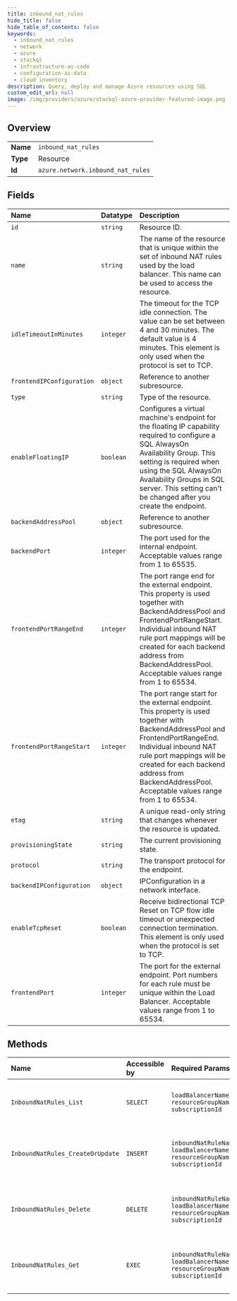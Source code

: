 ```yaml
---
title: inbound_nat_rules
hide_title: false
hide_table_of_contents: false
keywords:
  - inbound_nat_rules
  - network
  - azure    
  - stackql
  - infrastructure-as-code
  - configuration-as-data
  - cloud inventory
description: Query, deploy and manage Azure resources using SQL
custom_edit_url: null
image: /img/providers/azure/stackql-azure-provider-featured-image.png
---
```

  
    

## Overview
<table><tbody>
<tr><td><b>Name</b></td><td><code>inbound_nat_rules</code></td></tr>
<tr><td><b>Type</b></td><td>Resource</td></tr>
<tr><td><b>Id</b></td><td><code>azure.network.inbound_nat_rules</code></td></tr>
</tbody></table>

## Fields
| Name | Datatype | Description |
|:-----|:---------|:------------|
| `id` | `string` | Resource ID. |
| `name` | `string` | The name of the resource that is unique within the set of inbound NAT rules used by the load balancer. This name can be used to access the resource. |
| `idleTimeoutInMinutes` | `integer` | The timeout for the TCP idle connection. The value can be set between 4 and 30 minutes. The default value is 4 minutes. This element is only used when the protocol is set to TCP. |
| `frontendIPConfiguration` | `object` | Reference to another subresource. |
| `type` | `string` | Type of the resource. |
| `enableFloatingIP` | `boolean` | Configures a virtual machine's endpoint for the floating IP capability required to configure a SQL AlwaysOn Availability Group. This setting is required when using the SQL AlwaysOn Availability Groups in SQL server. This setting can't be changed after you create the endpoint. |
| `backendAddressPool` | `object` | Reference to another subresource. |
| `backendPort` | `integer` | The port used for the internal endpoint. Acceptable values range from 1 to 65535. |
| `frontendPortRangeEnd` | `integer` | The port range end for the external endpoint. This property is used together with BackendAddressPool and FrontendPortRangeStart. Individual inbound NAT rule port mappings will be created for each backend address from BackendAddressPool. Acceptable values range from 1 to 65534. |
| `frontendPortRangeStart` | `integer` | The port range start for the external endpoint. This property is used together with BackendAddressPool and FrontendPortRangeEnd. Individual inbound NAT rule port mappings will be created for each backend address from BackendAddressPool. Acceptable values range from 1 to 65534. |
| `etag` | `string` | A unique read-only string that changes whenever the resource is updated. |
| `provisioningState` | `string` | The current provisioning state. |
| `protocol` | `string` | The transport protocol for the endpoint. |
| `backendIPConfiguration` | `object` | IPConfiguration in a network interface. |
| `enableTcpReset` | `boolean` | Receive bidirectional TCP Reset on TCP flow idle timeout or unexpected connection termination. This element is only used when the protocol is set to TCP. |
| `frontendPort` | `integer` | The port for the external endpoint. Port numbers for each rule must be unique within the Load Balancer. Acceptable values range from 1 to 65534. |
## Methods
| Name | Accessible by | Required Params | Description |
|:-----|:--------------|:----------------|:------------|
| `InboundNatRules_List` | `SELECT` | `loadBalancerName, resourceGroupName, subscriptionId` | Gets all the inbound NAT rules in a load balancer. |
| `InboundNatRules_CreateOrUpdate` | `INSERT` | `inboundNatRuleName, loadBalancerName, resourceGroupName, subscriptionId` | Creates or updates a load balancer inbound NAT rule. |
| `InboundNatRules_Delete` | `DELETE` | `inboundNatRuleName, loadBalancerName, resourceGroupName, subscriptionId` | Deletes the specified load balancer inbound NAT rule. |
| `InboundNatRules_Get` | `EXEC` | `inboundNatRuleName, loadBalancerName, resourceGroupName, subscriptionId` | Gets the specified load balancer inbound NAT rule. |
